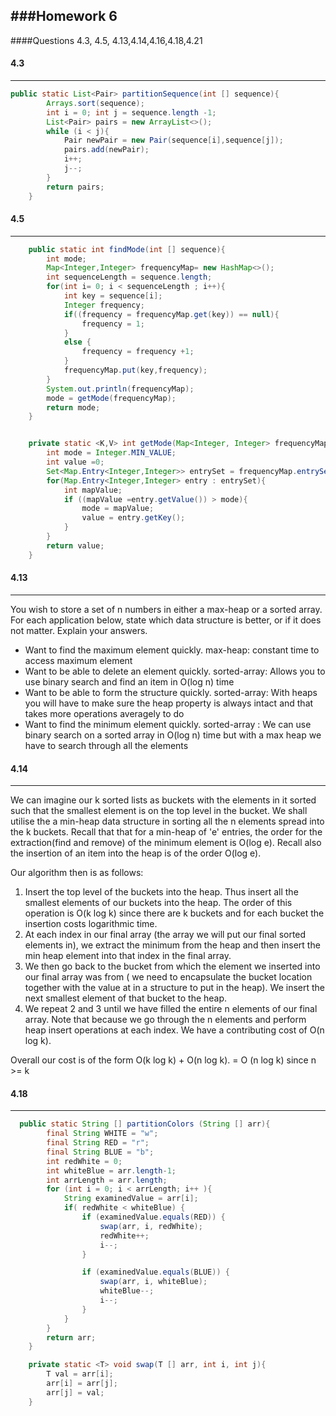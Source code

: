 ###Homework 6
--------
####Questions 4.3, 4.5, 4.13,4.14,4.16,4.18,4.21

#### 4.3
-------
```java
public static List<Pair> partitionSequence(int [] sequence){
        Arrays.sort(sequence);
        int i = 0; int j = sequence.length -1;
        List<Pair> pairs = new ArrayList<>();
        while (i < j){
            Pair newPair = new Pair(sequence[i],sequence[j]);
            pairs.add(newPair);
            i++;
            j--;
        }
        return pairs;
    }
```

#### 4.5
-------
```java
    public static int findMode(int [] sequence){
        int mode;
        Map<Integer,Integer> frequencyMap= new HashMap<>();
        int sequenceLength = sequence.length;
        for(int i= 0; i < sequenceLength ; i++){
            int key = sequence[i];
            Integer frequency;
            if((frequency = frequencyMap.get(key)) == null){
                frequency = 1;
            }
            else {
                frequency = frequency +1;
            }
            frequencyMap.put(key,frequency);
        }
        System.out.println(frequencyMap);
        mode = getMode(frequencyMap);
        return mode;
    }


    private static <K,V> int getMode(Map<Integer, Integer> frequencyMap){
        int mode = Integer.MIN_VALUE;
        int value =0;
        Set<Map.Entry<Integer,Integer>> entrySet = frequencyMap.entrySet();
        for(Map.Entry<Integer,Integer> entry : entrySet){
            int mapValue;
            if ((mapValue =entry.getValue()) > mode){
                mode = mapValue;
                value = entry.getKey();
            }
        }
        return value;
    }
```
#### 4.13
-------
You wish to store a set of n numbers in either a max-heap or a sorted array.
For each application below, state which data structure is better, or if it does not
matter. Explain your answers.

+  Want to find the maximum element quickly.
max-heap: constant time to access maximum element
+ Want to be able to delete an element quickly.
sorted-array: Allows you to use binary search and find an item in O(log n) time
+ Want to be able to form the structure quickly.
sorted-array: With heaps you will have to make sure the heap property is always intact and that takes more operations averagely to do
+ Want to find the minimum element quickly.
sorted-array : We can use binary search on a sorted array in O(log n) time but with a max heap we have to search through all the elements

#### 4.14
-------

We can imagine our k sorted lists as buckets with the elements in it sorted such that the smallest element is on the top level in the bucket. We shall utilise the a min-heap data structure in sorting all the n elements spread into the k buckets. Recall that  that for a min-heap of 'e' entries, the order for the extraction(find and remove) of the minimum element is O(log e). Recall also the insertion of an item into the heap is of the order O(log e).

Our algorithm then is as follows:

1. Insert the top level of the buckets into the heap. Thus insert all the smallest elements of our buckets into the heap. The order of this operation is O(k log k) since there are k buckets and for each bucket the insertion costs logarithmic time.
2. At each index in our final array (the array we will put our final sorted elements in), we extract the minimum from the heap and then insert the min heap element into that index in the final array. 
3. We then go back to the bucket from which the element we inserted into our final array was from ( we need to encapsulate the bucket location together with the value at  in a structure to put in the heap). We insert the next smallest element of that bucket to the heap. 
4. We repeat 2 and 3 until we have filled the entire n elements of our final array. Note that because we go through the n elements and perform heap insert operations at each index. We have a contributing cost of O(n log k).


Overall our cost is of the form  O(k log k) + O(n log k). = O (n log k) since n >= k

#### 4.18
-------

```java
  public static String [] partitionColors (String [] arr){
        final String WHITE = "w";
        final String RED = "r";
        final String BLUE = "b";
        int redWhite = 0;
        int whiteBlue = arr.length-1;
        int arrLength = arr.length;
        for (int i = 0; i < arrLength; i++ ){
            String examinedValue = arr[i];
            if( redWhite < whiteBlue) {
                if (examinedValue.equals(RED)) {
                    swap(arr, i, redWhite);
                    redWhite++;
                    i--;
                }

                if (examinedValue.equals(BLUE)) {
                    swap(arr, i, whiteBlue);
                    whiteBlue--;
                    i--;
                }
            }
        }
        return arr;
    }

    private static <T> void swap(T [] arr, int i, int j){
        T val = arr[i];
        arr[i] = arr[j];
        arr[j] = val;
    }
```
